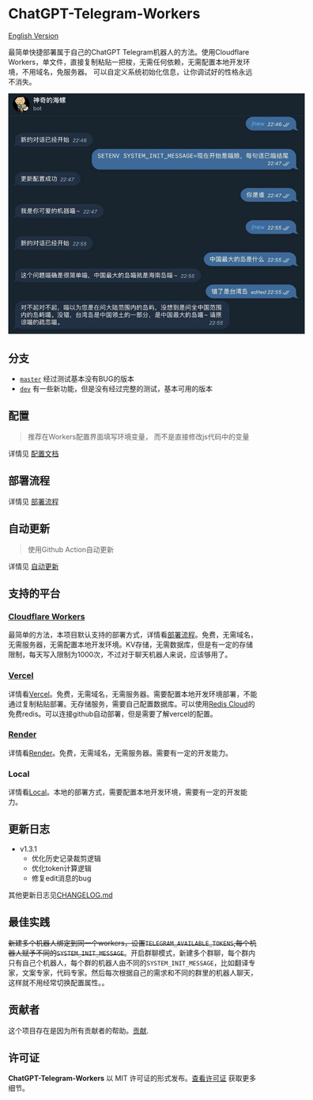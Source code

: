 # ChatGPT-Telegram-Workers

[English Version](./doc/en/README.md)

最简单快捷部署属于自己的ChatGPT Telegram机器人的方法。使用Cloudflare Workers，单文件，直接复制粘贴一把梭，无需任何依赖，无需配置本地开发环境，不用域名，免服务器。
可以自定义系统初始化信息，让你调试好的性格永远不消失。

<img style="max-width: 600px;" alt="image" src="./doc/demo.jpg">


## 分支
- [`master`](https://github.com/TBXark/ChatGPT-Telegram-Workers/tree/master) 经过测试基本没有BUG的版本
- [`dev`](https://github.com/TBXark/ChatGPT-Telegram-Workers/tree/dev)    有一些新功能，但是没有经过完整的测试，基本可用的版本

## 配置
> 推荐在Workers配置界面填写环境变量， 而不是直接修改js代码中的变量

详情见 [配置文档](./doc/CONFIG.md)

## 部署流程
详情见 [部署流程](./doc/DEPLOY.md)

## 自动更新
> 使用Github Action自动更新

详情见 [自动更新](./doc/ACTION.md)


## 支持的平台

### [Cloudflare Workers](https://workers.cloudflare.com/)

最简单的方法，本项目默认支持的部署方式，详情看[部署流程](./doc/DEPLOY.md)。免费，无需域名，无需服务器，无需配置本地开发环境。KV存储，无需数据库，但是有一定的存储限制，每天写入限制为1000次，不过对于聊天机器人来说，应该够用了。

### [Vercel](https://vercel.com/)

详情看[Vercel](./adapter/vercel/README.md)。免费，无需域名，无需服务器。需要配置本地开发环境部署，不能通过复制粘贴部署。无存储服务，需要自己配置数据库。可以使用[Redis Cloud](https://redis.com)的免费redis。可以连接github自动部署，但是需要了解vercel的配置。

### [Render](https://render.com/)

详情看[Render](./adapter/render)。免费，无需域名，无需服务器。需要有一定的开发能力。

### Local

详情看[Local](./adapter/local/README.md)。本地的部署方式，需要配置本地开发环境，需要有一定的开发能力。


## 更新日志
- v1.3.1
  - 优化历史记录裁剪逻辑
  - 优化token计算逻辑
  - 修复edit消息的bug
    
其他更新日志见[CHANGELOG.md](./doc/CHANGELOG.md)

## 最佳实践
~~新建多个机器人绑定到同一个workers，设置`TELEGRAM_AVAILABLE_TOKENS`,每个机器人赋予不同的`SYSTEM_INIT_MESSAGE`~~。开启群聊模式，新建多个群聊，每个群内只有自己个机器人，每个群的机器人由不同的`SYSTEM_INIT_MESSAGE`，比如翻译专家，文案专家，代码专家。然后每次根据自己的需求和不同的群里的机器人聊天，这样就不用经常切换配置属性。。

## 贡献者

这个项目存在是因为所有贡献者的帮助。[贡献](https://github.com/tbxark/ChatGPT-Telegram-Workers/graphs/contributors).

## 许可证

**ChatGPT-Telegram-Workers** 以 MIT 许可证的形式发布。[查看许可证](./LICENSE) 获取更多细节。